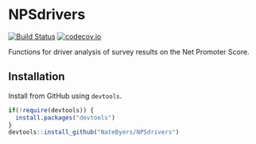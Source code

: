# NPSdrivers

[![Build Status](https://travis-ci.org/NateByers/NPSdrivers.svg?branch=master)](https://travis-ci.org/NateByers/NPSdrivers)
[![codecov.io](http://codecov.io/github/NateByers/NPSdrivers/coverage.svg?branch=master)](http://codecov.io/github/NateByers/NPSdrivers?branch=master)

Functions for driver analysis of survey results on the Net Promoter Score.

## Installation

Install from GitHub using `devtools`.


```r
if(!require(devtools)) {
  install.packages("devtools")
}
devtools::install_github("NateByers/NPSdrivers")
```
